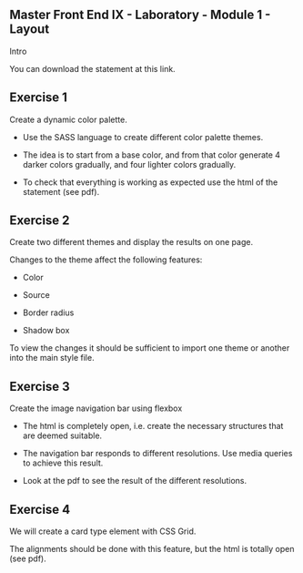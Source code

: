 ## Master Front End IX - Laboratory - Module 1 - Layout

Intro

You can download the statement at this link.

## Exercise 1

Create a dynamic color palette.

- Use the SASS language to create different color palette themes.

- The idea is to start from a base color, and from that color generate 4 darker colors gradually, and four lighter colors gradually.

- To check that everything is working as expected use the html of the statement (see pdf).

## Exercise 2

Create two different themes and display the results on one page.

Changes to the theme affect the following features:

- Color

- Source

- Border radius

- Shadow box

To view the changes it should be sufficient to import one theme or another into the main style file.

## Exercise 3

Create the image navigation bar using flexbox

- The html is completely open, i.e. create the necessary structures that are deemed suitable.

- The navigation bar responds to different resolutions. Use media queries to achieve this result.

- Look at the pdf to see the result of the different resolutions.

## Exercise 4

We will create a card type element with CSS Grid.

The alignments should be done with this feature, but the html is totally open (see pdf).